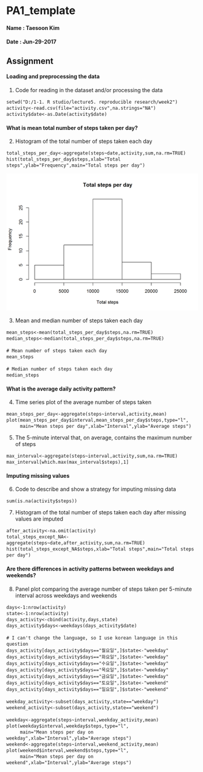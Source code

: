 # PA1_template

#### Name : Taesoon Kim
#### Date : Jun-29-2017

## Assignment

#### Loading and preprocessing the data

1. Code for reading in the dataset and/or processing the data

```{r load}
setwd("D:/1-1. R studio/lecture5. reproducible research/week2")
activity<-read.csv(file="activity.csv",na.strings="NA")
activity$date<-as.Date(activity$date)
```

#### What is mean total number of steps taken per day?

2. Histogram of the total number of steps taken each day

```{r total steps}
total_steps_per_day<-aggregate(steps~date,activity,sum,na.rm=TRUE)
hist(total_steps_per_day$steps,xlab="Total steps",ylab="Frequency",main="Total steps per day")
```

![plot of figure5](instructions_fig/figure5.png) 

3. Mean and median number of steps taken each day

```{r mean and median}
mean_steps<-mean(total_steps_per_day$steps,na.rm=TRUE)
median_steps<-median(total_steps_per_day$steps,na.rm=TRUE)

# Mean number of steps taken each day
mean_steps

# Median number of steps taken each day
median_steps
```

#### What is the average daily activity pattern?

4. Time series plot of the average number of steps taken

```{r time series plot}
mean_steps_per_day<-aggregate(steps~interval,activity,mean)
plot(mean_steps_per_day$interval,mean_steps_per_day$steps,type="l",
     main="Mean steps per day",xlab="Interval",ylab="Average steps")
```

5. The 5-minute interval that, on average, contains the maximum number of steps

```{r max number of steps}
max_interval<-aggregate(steps~interval,activity,sum,na.rm=TRUE)
max_interval[which.max(max_interval$steps),1]
```

#### Imputing missing values

6. Code to describe and show a strategy for imputing missing data

```{r counting missing data}
sum(is.na(activity$steps))
```

7. Histogram of the total number of steps taken each day after missing values are imputed

```{r histogram of total number of steps}
after_activity<-na.omit(activity)
total_steps_except_NA<-aggregate(steps~date,after_activity,sum,na.rm=TRUE)
hist(total_steps_except_NA$steps,xlab="Total steps",main="Total steps per day")
```

#### Are there differences in activity patterns between weekdays and weekends?

8. Panel plot comparing the average number of steps taken per 5-minute interval across weekdays and weekends

```{r plot weekdays and weekends}
days<-1:nrow(activity)
state<-1:nrow(activity)
days_activity<-cbind(activity,days,state)
days_activity$days<-weekdays(days_activity$date)

# I can't change the language, so I use korean language in this question
days_activity[days_activity$days=="월요일",]$state<-"weekday"
days_activity[days_activity$days=="화요일",]$state<-"weekday"
days_activity[days_activity$days=="수요일",]$state<-"weekday"
days_activity[days_activity$days=="목요일",]$state<-"weekday"
days_activity[days_activity$days=="금요일",]$state<-"weekday"
days_activity[days_activity$days=="토요일",]$state<-"weekend"
days_activity[days_activity$days=="일요일",]$state<-"weekend"

weekday_activity<-subset(days_activity,state=="weekday")
weekend_activity<-subset(days_activity,state=="weekend")

weekday<-aggregate(steps~interval,weekday_activity,mean)
plot(weekday$interval,weekday$steps,type="l",
     main="Mean steps per day on weekday",xlab="Interval",ylab="Average steps")
weekend<-aggregate(steps~interval,weekend_activity,mean)
plot(weekend$interval,weekend$steps,type="l",
     main="Mean steps per day on weekend",xlab="Interval",ylab="Average steps")

```





